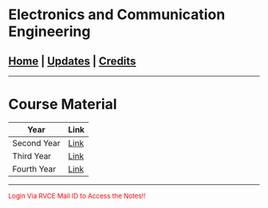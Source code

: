 # Electronics and Communication Engineering

## [Home](../main/index.md) | [Updates](../main/updates.md) | [Credits](../main/credits.md)

---

# Course Material
| Year             | Link                                                                                              |
| --------------------------- | ------------------------------------------------------------------------------------------------- |
| Second Year                 | [Link](https://drive.google.com/drive/folders/1NsWk7yNPB-7bciBEBl7ehChKFIp62B0m?usp=share_link)   |
| Third Year                  | [Link](https://drive.google.com/drive/folders/155KLu7zVT6uUDoIuR1foqUm5mJL1NBsI?usp=share_link)   |
| Fourth Year                 | [Link](https://drive.google.com/drive/folders/1QRtgRKiuzK-eLgai44_69ea6-ZQAr2jI?usp=share_link)   |



___
<p style="color:red; font-size:small;">
  Login Via RVCE Mail ID to Access the Notes!!
</p>
